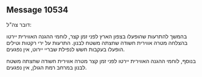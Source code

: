## Message 10534

דובר צה"ל:

בהמשך להתרעות שהופעלו בצפון הארץ לפני זמן קצר, לוחמי ההגנה האווירית יירטו בהצלחה מטרה אווירית חשודה שחצתה משטח לבנון. התרעות על ירי רקטות וטילים הופעלו בעקבות חשש לנפילת שבריי יירוט, אין נפגעים.

בנוסף, לוחמי ההגנה האווירית יירטו לפני זמן קצר מטרה אווירית חשודה שחצתה משטח לבנון במרחב רמת הגולן, אין נפגעים.

